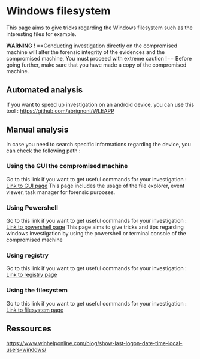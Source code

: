 # Windows filesystem
This page aims to give tricks regarding the Windows filesystem such as the interesting files for example.

**WARNING !**
==Conducting investigation directly on the compromised machine will alter the forensic integrity of the evidences and the compromised machine, You must proceed with extreme caution !==
Before going further, make sure that you have made a copy of the compromised machine.

## Automated analysis
If you want to speed up investigation on an android device, you can use this tool : 
https://github.com/abrignoni/WLEAPP

## Manual analysis
In case you need to search specific informations regarding the device, you can check the following path :
### Using the GUI the compromised machine
Go to this link if you want to get useful commands for your investigation : [Link to GUI page]()
This page includes the usage of the file explorer, event viewer, task manager for forensic purposes.
### Using Powershell
Go to this link if you want to get useful commands for your investigation : [Link to powershell page]() 
This page aims to give tricks and tips regarding windows investigation by using the powershell or terminal console of the compromised machine
### Using registry
Go to this link if you want to get useful commands for your investigation : [Link to registry page]()
### Using the filesystem
Go to this link if you want to get useful commands for your investigation : [Link to filesystem page]()
## Ressources
https://www.winhelponline.com/blog/show-last-logon-date-time-local-users-windows/
